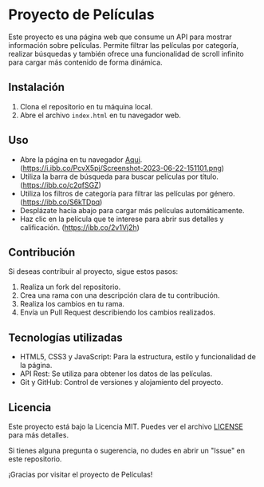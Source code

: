 # Proyecto de Películas

Este proyecto es una página web que consume un API para mostrar información sobre películas. Permite filtrar las películas por categoría, realizar búsquedas y también ofrece una funcionalidad de scroll infinito para cargar más contenido de forma dinámica.

## Instalación

1. Clona el repositorio en tu máquina local.
2. Abre el archivo `index.html` en tu navegador web.

## Uso

- Abre la página en tu navegador [Aqui](https://movies-db-estebandev.netlify.app/).
  (https://i.ibb.co/PcvX5pj/Screenshot-2023-06-22-151101.png)
- Utiliza la barra de búsqueda para buscar películas por título.
  (https://ibb.co/c2qfSGZ)
- Utiliza los filtros de categoría para filtrar las películas por género.
  (https://ibb.co/S6kTDpq)
- Desplázate hacia abajo para cargar más películas automáticamente.
- Haz clic en la película que te interese para abrir sus detalles y calificación.
  (https://ibb.co/2v1Vj2h)

## Contribución

Si deseas contribuir al proyecto, sigue estos pasos:

1. Realiza un fork del repositorio.
2. Crea una rama con una descripción clara de tu contribución.
3. Realiza los cambios en tu rama.
4. Envía un Pull Request describiendo los cambios realizados.

## Tecnologías utilizadas

- HTML5, CSS3 y JavaScript: Para la estructura, estilo y funcionalidad de la página.
- API Rest: Se utiliza para obtener los datos de las películas.
- Git y GitHub: Control de versiones y alojamiento del proyecto.

## Licencia

Este proyecto está bajo la Licencia MIT. Puedes ver el archivo [LICENSE](LICENSE) para más detalles.

Si tienes alguna pregunta o sugerencia, no dudes en abrir un "Issue" en este repositorio.

¡Gracias por visitar el proyecto de Películas!
